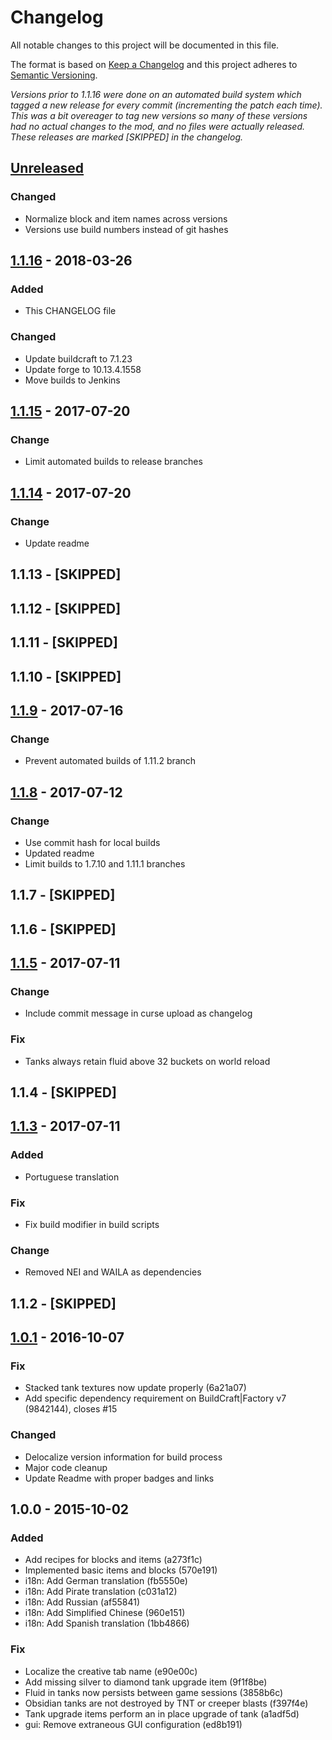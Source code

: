 # Changelog
All notable changes to this project will be documented in this file.

The format is based on [Keep a Changelog](http://keepachangelog.com/en/1.0.0/)
and this project adheres to [Semantic Versioning](http://semver.org/spec/v2.0.0.html).

*Versions prior to 1.1.16 were done on an automated build system which tagged a
new release for every commit (incrementing the patch each time). This was a bit
overeager to tag new versions so many of these versions had no actual changes to
the mod, and no files were actually released. These releases are marked
[SKIPPED] in the changelog.*

## [Unreleased]
### Changed
 - Normalize block and item names across versions
 - Versions use build numbers instead of git hashes

## [1.1.16] - 2018-03-26
### Added
 - This CHANGELOG file

### Changed
 - Update buildcraft to 7.1.23
 - Update forge to 10.13.4.1558
 - Move builds to Jenkins

## [1.1.15] - 2017-07-20
### Change
 - Limit automated builds to release branches

## [1.1.14] - 2017-07-20
### Change
 - Update readme

## 1.1.13 - [SKIPPED]

## 1.1.12 - [SKIPPED]

## 1.1.11 - [SKIPPED]

## 1.1.10 - [SKIPPED]

## [1.1.9] - 2017-07-16
### Change
 - Prevent automated builds of 1.11.2 branch

## [1.1.8] - 2017-07-12
### Change
 - Use commit hash for local builds
 - Updated readme
 - Limit builds to 1.7.10 and 1.11.1 branches

## 1.1.7 - [SKIPPED]

## 1.1.6 - [SKIPPED]

## [1.1.5] - 2017-07-11
### Change
 - Include commit message in curse upload as changelog

### Fix
 - Tanks always retain fluid above 32 buckets on world reload

## 1.1.4 - [SKIPPED]

## [1.1.3] - 2017-07-11
### Added
 - Portuguese translation

### Fix
 - Fix build modifier in build scripts

### Change
 - Removed NEI and WAILA as dependencies

## 1.1.2 - [SKIPPED]

## [1.0.1] - 2016-10-07
### Fix
 - Stacked tank textures now update properly (6a21a07)
 - Add specific dependency requirement on BuildCraft|Factory v7 (9842144), closes #15

### Changed
 - Delocalize version information for build process
 - Major code cleanup
 - Update Readme with proper badges and links

## 1.0.0 - 2015-10-02
### Added
 - Add recipes for blocks and items (a273f1c)
 - Implemented basic items and blocks (570e191)
 - i18n: Add German translation (fb5550e)
 - i18n: Add Pirate translation (c031a12)
 - i18n: Add Russian (af55841)
 - i18n: Add Simplified Chinese (960e151)
 - i18n: Add Spanish translation (1bb4866)

### Fix
 - Localize the creative tab name (e90e00c)
 - Add missing silver to diamond tank upgrade item (9f1f8be)
 - Fluid in tanks now persists between game sessions (3858b6c)
 - Obsidian tanks are not destroyed by TNT or creeper blasts (f397f4e)
 - Tank upgrade items perform an in place upgrade of tank (a1adf5d)
 - gui: Remove extraneous GUI configuration (ed8b191)

[Unreleased]: https://github.com/indemnity83/irontanks/compare/v1.1.16...support/1.7.10
[1.1.16]: https://github.com/indemnity83/irontanks/compare/v1.1.15...v1.1.16
[1.1.15]: https://github.com/indemnity83/irontanks/compare/v1.1.14...v1.1.15
[1.1.14]: https://github.com/indemnity83/irontanks/compare/v1.1.9...v1.1.14
[1.1.9]: https://github.com/indemnity83/irontanks/compare/v1.1.8...v1.1.9
[1.1.8]: https://github.com/indemnity83/irontanks/compare/v1.1.5...v1.1.8
[1.1.5]: https://github.com/indemnity83/irontanks/compare/v1.1.3...v1.1.5
[1.1.3]: https://github.com/indemnity83/irontanks/compare/v1.0.1...v1.1.3
[1.0.1]: https://github.com/indemnity83/irontanks/compare/v1.0.0...v1.0.1
